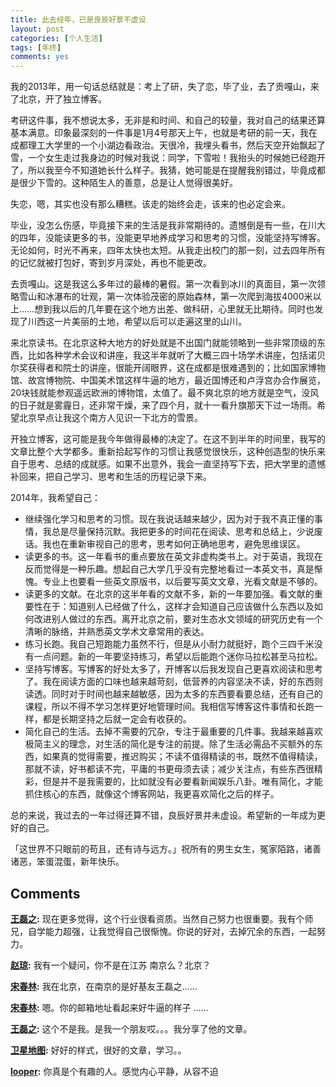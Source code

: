 ```yaml
---
title: 此去经年，已是良辰好景不虚设
layout: post
categories: [个人生活]
tags: [年终]
comments: yes
---
```


我的2013年，用一句话总结就是：考上了研，失了恋，毕了业，去了贡嘎山，来了北京，开了独立博客。

考研这件事，我不想说太多，无非是和时间、和自己的较量，我对自己的结果还算基本满意。印象最深刻的一件事是1月4号那天上午，也就是考研的前一天，我在成都理工大学里的一个小湖边看政治。天很冷，我埋头看书，然后天空开始飘起了雪，一个女生走过我身边的时候对我说：同学，下雪啦！我抬头的时候她已经跑开了，所以我至今不知道她长什么样子。我猜，她可能是在提醒我别错过，毕竟成都是很少下雪的。这种陌生人的善意，总是让人觉得很美好。

失恋，嗯，其实也没有那么糟糕。该走的始终会走，该来的也必定会来。

毕业，没怎么伤感，毕竟接下来的生活是我非常期待的。遗憾倒是有一些，在川大的四年，没能读更多的书，没能更早地养成学习和思考的习惯，没能坚持写博客。无论如何，时光不再来，四年太快也太短。从我走出校门的那一刻，过去四年所有的记忆就被打包好，寄到岁月深处，再也不能更改。

去贡嘎山。这是我这么多年过的最棒的暑假。第一次看到冰川的真面目，第一次领略雪山和冰瀑布的壮观，第一次体验茂密的原始森林，第一次爬到海拔4000米以上……想到我以后的几年要在这个地方出差、做科研，心里就无比期待。同时也发现了川西这一片美丽的土地，希望以后可以走遍这里的山川。

来北京读书。在北京这种大地方的好处就是不出国门就能领略到一些非常顶级的东西，比如各种学术会议和讲座，我这半年就听了大概三四十场学术讲座，包括诺贝尔奖获得者和院士的讲座，很能开阔眼界，这在成都是很难遇到的；比如国家博物馆、故宫博物院、中国美术馆这样牛逼的地方，最近国博还和卢浮宫办合作展览，20块钱就能参观遥远欧洲的博物馆，太值了。最不爽北京的地方就是空气，没风的日子就是雾霾日，还非常干燥，来了四个月，就十一看升旗那天下过一场雨。希望北京早点让我这个南方人见识一下北方的雪景。

开独立博客，这可能是我今年做得最棒的决定了。在这不到半年的时间里，我写的文章比整个大学都多。重新拾起写作的习惯让我感觉很快乐，这种创造型的快乐来自于思考、总结的成就感。如果不出意外，我会一直坚持写下去，把大学里的遗憾补回来，把自己学习、思考和生活的历程记录下来。

2014年，我希望自己： 

  * 继续强化学习和思考的习惯。现在我说话越来越少，因为对于我不真正懂的事情，我总是尽量保持沉默。我把更多的时间花在阅读、思考和总结上，少说废话。我也在重新审视自己的思考，思考如何正确地思考，避免思维误区。
  * 读更多的书。这一年看书的重点要放在英文非虚构类书上。对于英语，我现在反而觉得是一种乐趣。想起自己大学几乎没有完整地看过一本英文书，真是惭愧。专业上也要看一些英文原版书，以后要写英文文章，光看文献是不够的。
  * 读更多的文献。在北京的这半年看的文献不多，新的一年要加强。看文献的重要性在于：知道别人已经做了什么，这样才会知道自己应该做什么东西以及如何改进别人做过的东西。离开北京之前，要对生态水文领域的研究历史有一个清晰的脉络，并熟悉英文学术文章常用的表达。
  * 练习长跑。我自己短跑能力虽然不行，但是从小耐力就挺好，跑个三四千米没有一点问题。新的一年要坚持练习，希望以后能跑个迷你马拉松甚至马拉松。
  * 坚持写博客。写博客的好处太多了，开博客以后我发现自己更喜欢阅读和思考了。我在阅读方面的口味也越来越苛刻，低营养的内容坚决不读，好的东西则读透。同时对于时间也越来越敏感，因为太多的东西要看要总结，还有自己的课程，所以不得不学习怎样更好地管理时间。我相信写博客这件事情和长跑一样，都是长期坚持之后就一定会有收获的。
  * 简化自己的生活。去掉不需要的冗杂，专注于最重要的几件事。我越来越喜欢极简主义的理念，对生活的简化是专注的前提。除了生活必需品不买额外的东西，如果真的觉得需要，推迟购买；不读不值得精读的书，既然不值得精读，那就不读，好书都读不完，平庸的书更毋须去读；减少关注点，有些东西很精彩，但是并不是我需要的，比如就没有必要看新闻娱乐八卦。唯有简化，才能抓住核心的东西，就像这个博客网站，我更喜欢简化之后的样子。

总的来说，我过去的一年过得还算不错，良辰好景并未虚设。希望新的一年成为更好的自己。

「这世界不只眼前的苟且，还有诗与远方。」祝所有的男生女生，冤家陌路，诸善诸恶，笨蛋混蛋，新年快乐。

## Comments

**[王磊之](#115 "2013-12-30 18:47:49"):** 现在更多觉得，这个行业很看资质。当然自己努力也很重要。我有个师兄，自学能力超强，让我觉得自己很惭愧。你说的好对，去掉冗余的东西，一起努力。

**[赵琼](#116 "2013-12-30 21:09:41"):** 我有一个疑问，你不是在江苏 南京么？北京？

**[宋春林](#117 "2013-12-30 21:11:17"):** 我在北京，在南京的是好基友王磊之……

**[宋春林](#119 "2013-12-30 22:34:04"):** 嗯。你的邮箱地址看起来好牛逼的样子 ……

**[王磊之](#124 "2014-01-01 14:33:59"):** 这个不是我。是我一个朋友哎。。。我分享了他的文章。

**[卫星地图](#125 "2014-01-02 12:27:45"):** 好好的样式，很好的文章，学习。。

**[looper](#93120 "2016-06-23 15:01:42"):** 你真是个有趣的人。感觉内心平静，从容不迫

